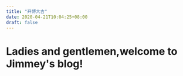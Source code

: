 ```yaml
---
title: "开博大吉"
date: 2020-04-21T10:04:25+08:00
draft: false
---
```



# Ladies and gentlemen,welcome to Jimmey's blog!

